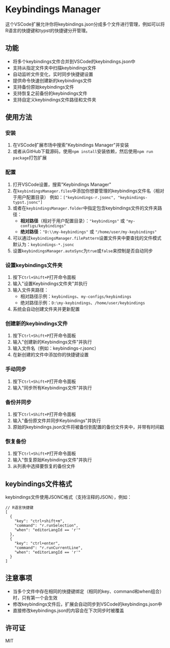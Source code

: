 # Keybindings Manager

这个VSCode扩展允许你将keybindings.json分成多个文件进行管理，例如可以将R语言的快捷键和typst的快捷键分开管理。

## 功能

- 将多个keybindings文件合并到VSCode的keybindings.json中
- 支持从指定文件夹中扫描keybindings文件
- 自动监听文件变化，实时同步快捷键设置
- 提供命令快速创建新的keybindings文件
- 支持备份原始keybindings文件
- 支持恢复之前备份的keybindings文件
- 支持自定义keybindings文件路径和文件夹

## 使用方法

### 安装

1. 在VSCode扩展市场中搜索"Keybindings Manager"并安装
2. 或者从GitHub下载源码，使用`npm install`安装依赖，然后使用`npm run package`打包扩展

### 配置

1. 打开VSCode设置，搜索"Keybindings Manager"
2. 在`keybindingsManager.files`中添加你想要管理的keybindings文件名（相对于用户配置目录）
   例如：`["keybindings-r.jsonc", "keybindings-typst.jsonc"]`
3. 或者在`keybindingsManager.folder`中指定包含keybindings文件的文件夹路径：
   - **相对路径**（相对于用户配置目录）：`"keybindings"` 或 `"my-configs/keybindings"`
   - **绝对路径**：`"D:\\my-keybindings"` 或 `"/home/user/my-keybindings"`
4. 可以通过`keybindingsManager.filePattern`设置文件夹中要查找的文件模式
   默认为：`keybindings-*.jsonc`
5. 设置`keybindingsManager.autoSync`为`true`或`false`来控制是否自动同步

### 设置keybindings文件夹

1. 按下`Ctrl+Shift+P`打开命令面板
2. 输入"设置Keybindings文件夹"并执行
3. 输入文件夹路径：
   - 相对路径示例：`keybindings`、`my-configs/keybindings`
   - 绝对路径示例：`D:\my-keybindings`、`/home/user/keybindings`
4. 系统会自动创建文件夹并更新配置

### 创建新的keybindings文件

1. 按下`Ctrl+Shift+P`打开命令面板
2. 输入"创建新的Keybindings文件"并执行
3. 输入文件名（例如：keybindings-r.jsonc）
4. 在新创建的文件中添加你的快捷键设置

### 手动同步

1. 按下`Ctrl+Shift+P`打开命令面板
2. 输入"同步所有Keybindings文件"并执行

### 备份并同步

1. 按下`Ctrl+Shift+P`打开命令面板
2. 输入"备份原文件并同步Keybindings"并执行
3. 原始的keybindings.json文件将被备份到配置的备份文件夹中，并带有时间戳

### 恢复备份

1. 按下`Ctrl+Shift+P`打开命令面板
2. 输入"恢复原始Keybindings文件"并执行
3. 从列表中选择要恢复的备份文件

## keybindings文件格式

keybindings文件使用JSONC格式（支持注释的JSON），例如：

```jsonc
// R语言快捷键
[
  {
    "key": "ctrl+shift+m",
    "command": "r.runSelection",
    "when": "editorLangId == 'r'"
  },
  {
    "key": "ctrl+enter",
    "command": "r.runCurrentLine",
    "when": "editorLangId == 'r'"
  }
]
```

## 注意事项

- 当多个文件中存在相同的快捷键绑定（相同的key、command和when组合）时，只有第一个会生效
- 修改keybindings文件后，扩展会自动同步到VSCode的keybindings.json中
- 直接修改keybindings.json的内容会在下次同步时被覆盖

## 许可证

MIT
